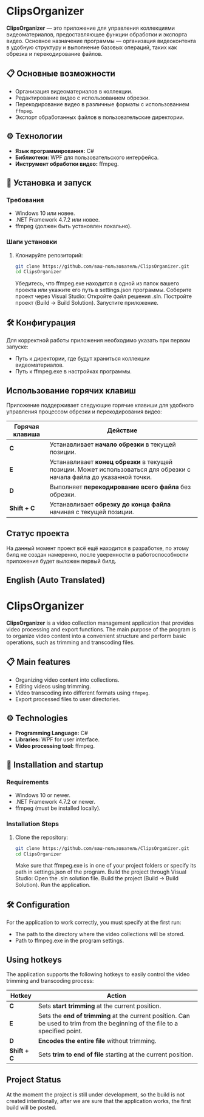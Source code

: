 # ClipsOrganizer

**ClipsOrganizer** — это приложение для управления коллекциями видеоматериалов, предоставляющее функции обработки и экспорта видео. Основное назначение программы — организация видеоконтента в удобную структуру и выполнение базовых операций, таких как обрезка и перекодирование файлов.

## 📋 Основные возможности

- Организация видеоматериалов в коллекции.
- Редактирование видео с использованием обрезки.
- Перекодирование видео в различные форматы с использованием `ffmpeg`.
- Экспорт обработанных файлов в пользовательские директории.

## ⚙️ Технологии

- **Язык программирования:** C#
- **Библиотеки:** WPF для пользовательского интерфейса.
- **Инструмент обработки видео:** ffmpeg.

## 🚀 Установка и запуск

### Требования

- Windows 10 или новее.
- .NET Framework 4.7.2 или новее.
- ffmpeg (должен быть установлен локально).

### Шаги установки

1. Клонируйте репозиторий:
   ```bash
   git clone https://github.com/ваш-пользователь/ClipsOrganizer.git
   cd ClipsOrganizer
   ```
    Убедитесь, что ffmpeg.exe находится в одной из папок вашего проекта или укажите его путь в settings.json программы.
    Соберите проект через Visual Studio:
        Откройте файл решения .sln.
        Постройте проект (Build → Build Solution).
    Запустите приложение.
    
## 🛠️ Конфигурация

Для корректной работы приложения необходимо указать при первом запуске:
- Путь к директории, где будут храниться коллекции видеоматериалов.
- Путь к ffmpeg.exe в настройках программы.

## Использование горячих клавиш

Приложение поддерживает следующие горячие клавиши для удобного управления процессом обрезки и перекодирования видео:

| Горячая клавиша | Действие                                                                                 |
|------------------|-----------------------------------------------------------------------------------------|
| **C**            | Устанавливает **начало обрезки** в текущей позиции.                                     |
| **E**            | Устанавливает **конец обрезки** в текущей позиции. Может использоваться для обрезки с начала файла до указанной точки. |
| **D**            | Выполняет **перекодирование всего файла** без обрезки.                                  |
| **Shift + C**    | Устанавливает **обрезку до конца файла** начиная с текущей позиции.                     |



## Статус проекта
На данный момент проект всё ещё находится в разработке, по этому билд не создан намеренно, после уверенности в работоспособности приложения будет выложен первый билд.

English (Auto Translated)
------------------
# ClipsOrganizer

**ClipsOrganizer** is a video collection management application that provides video processing and export functions. The main purpose of the program is to organize video content into a convenient structure and perform basic operations, such as trimming and transcoding files.

## 📋 Main features

- Organizing video content into collections.
- Editing videos using trimming.
- Video transcoding into different formats using `ffmpeg`.
- Export processed files to user directories.

## ⚙️ Technologies

- **Programming Language:** C#
- **Libraries:** WPF for user interface.
- **Video processing tool:** ffmpeg.

## 🚀 Installation and startup

### Requirements

- Windows 10 or newer.
- .NET Framework 4.7.2 or newer.
- ffmpeg (must be installed locally).

### Installation Steps

1. Clone the repository:
   ```bash
   git clone https://github.com/ваш-пользователь/ClipsOrganizer.git
   cd ClipsOrganizer
   ```
    Make sure that ffmpeg.exe is in one of your project folders or specify its path in settings.json of the program.
    Build the project through Visual Studio:
        Open the .sln solution file.
        Build the project (Build → Build Solution).
    Run the application.
    
## 🛠️ Configuration

For the application to work correctly, you must specify at the first run:
- The path to the directory where the video collections will be stored.
- Path to ffmpeg.exe in the program settings.

## Using hotkeys

The application supports the following hotkeys to easily control the video trimming and transcoding process:

| Hotkey | Action |
|------------------|-----------------------------------------------------------------------------------------|
| **C** | Sets **start trimming** at the current position. |
| **E** | Sets the **end of trimming** at the current position. Can be used to trim from the beginning of the file to a specified point. |
| **D** | **Encodes the entire file** without trimming. |
| **Shift + C** | Sets **trim to end of file** starting at the current position. | |



## Project Status
At the moment the project is still under development, so the build is not created intentionally, after we are sure that the application works, the first build will be posted.

